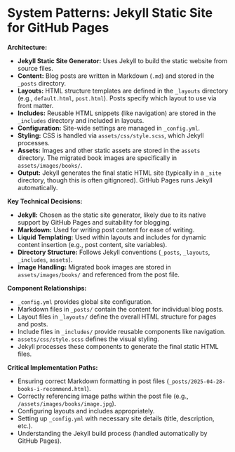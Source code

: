 # System Patterns: Jekyll Static Site for GitHub Pages

**Architecture:**
- **Jekyll Static Site Generator:** Uses Jekyll to build the static website from source files.
- **Content:** Blog posts are written in Markdown (`.md`) and stored in the `_posts` directory.
- **Layouts:** HTML structure templates are defined in the `_layouts` directory (e.g., `default.html`, `post.html`). Posts specify which layout to use via front matter.
- **Includes:** Reusable HTML snippets (like navigation) are stored in the `_includes` directory and included in layouts.
- **Configuration:** Site-wide settings are managed in `_config.yml`.
- **Styling:** CSS is handled via `assets/css/style.scss`, which Jekyll processes.
- **Assets:** Images and other static assets are stored in the `assets` directory. The migrated book images are specifically in `assets/images/books/`.
- **Output:** Jekyll generates the final static HTML site (typically in a `_site` directory, though this is often gitignored). GitHub Pages runs Jekyll automatically.

**Key Technical Decisions:**
- **Jekyll:** Chosen as the static site generator, likely due to its native support by GitHub Pages and suitability for blogging.
- **Markdown:** Used for writing post content for ease of writing.
- **Liquid Templating:** Used within layouts and includes for dynamic content insertion (e.g., post content, site variables).
- **Directory Structure:** Follows Jekyll conventions (`_posts`, `_layouts`, `_includes`, `assets`).
- **Image Handling:** Migrated book images are stored in `assets/images/books/` and referenced from the post file.

**Component Relationships:**
- `_config.yml` provides global site configuration.
- Markdown files in `_posts/` contain the content for individual blog posts.
- Layout files in `_layouts/` define the overall HTML structure for pages and posts.
- Include files in `_includes/` provide reusable components like navigation.
- `assets/css/style.scss` defines the visual styling.
- Jekyll processes these components to generate the final static HTML files.

**Critical Implementation Paths:**
- Ensuring correct Markdown formatting in post files (`_posts/2025-04-28-books-i-recommend.html`).
- Correctly referencing image paths within the post file (e.g., `/assets/images/books/image.jpg`).
- Configuring layouts and includes appropriately.
- Setting up `_config.yml` with necessary site details (title, description, etc.).
- Understanding the Jekyll build process (handled automatically by GitHub Pages).
